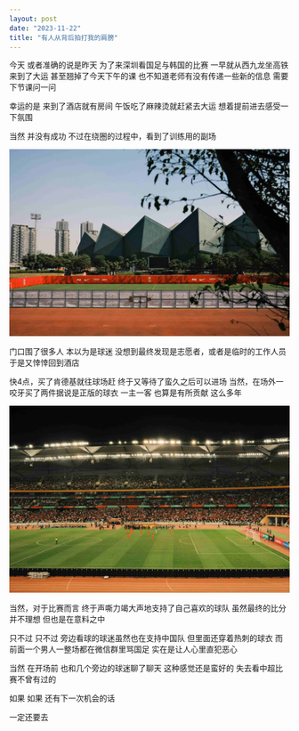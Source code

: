 ```yaml
---
layout: post
date: "2023-11-22"
title: "有人从背后拍打我的肩膀"
---
```

今天
或者准确的说是昨天
为了来深圳看国足与韩国的比赛
一早就从西九龙坐高铁来到了大运
甚至翘掉了今天下午的课
也不知道老师有没有传递一些新的信息
需要下节课问一问

幸运的是
来到了酒店就有房间
午饭吃了麻辣烫就赶紧去大运
想着提前进去感受一下氛围

当然
并没有成功
不过在绕圈的过程中，看到了训练用的副场

<img alt="School" src="/assets/posts/train.jpg" class="post-image black"/>

门口围了很多人
本以为是球迷
没想到最终发现是志愿者，或者是临时的工作人员
于是又悻悻回到酒店

快4点，买了肯德基就往球场赶
终于又等待了蛮久之后可以进场
当然，在场外一咬牙买了两件据说是正版的球衣
一主一客
也算是有所贡献
这么多年

<img alt="School" src="/assets/posts/match.jpg" class="post-image black"/>

当然，对于比赛而言
终于声嘶力竭大声地支持了自己喜欢的球队
虽然最终的比分并不理想
但也是在意料之中

只不过
只不过
旁边看球的球迷虽然也在支持中国队
但里面还穿着热刺的球衣
而前面一个男人一整场都在微信群里骂国足
实在是让人心里直犯恶心

当然
在开场前
也和几个旁边的球迷聊了聊天
这种感觉还是蛮好的
失去看中超比赛不曾有过的

如果
如果
还有下一次机会的话

一定还要去

